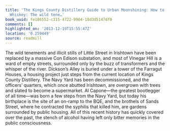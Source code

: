 ```yaml
---
title: 'The Kings County Distillery Guide to Urban Moonshining: How to Make and Drink
  Whiskey: The wild tene…'
book_uuid: fe186552-c315-4722-9904-18d3d5147df0
comments: []
highlighted_on: '2013-12-19T15:55:47Z'
location: '0.259449'
source: readmill
---
```


The wild tenements and illicit stills of Little Street in Irishtown have been replaced by a massive Con Edison substation, and most of Vinegar Hill is a ward of empty streets, surrounded only by the buzz of transformers and the whisper of the river. Dickson’s Alley is buried under a tower of the Farragut Houses, a housing project just steps from the current location of Kings County Distillery. The Navy Yard has been decommissioned, and the officers’ quarters, which once abutted Irishtown, are overgrown with trees and slated to become a supermarket. Al Capone—the greatest bootlegger of all time—was born a few steps from the Navy Yard, but today his birthplace is the site of an on-ramp to the BQE, and the brothels of Sands Street, where he contracted the syphilis that killed him, are gardens surrounded by public housing. All of this recent history has quickly covered over the past, the stench of alcohol having left only bitter memories in the public consciousness.